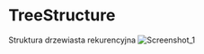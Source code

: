 # TreeStructure
 Struktura drzewiasta rekurencyjna
![Screenshot_1](https://github.com/pkusmirowski/TreeStructure/assets/56277371/9abb7f5f-f3b0-47a0-9e09-fa60187a4629)
